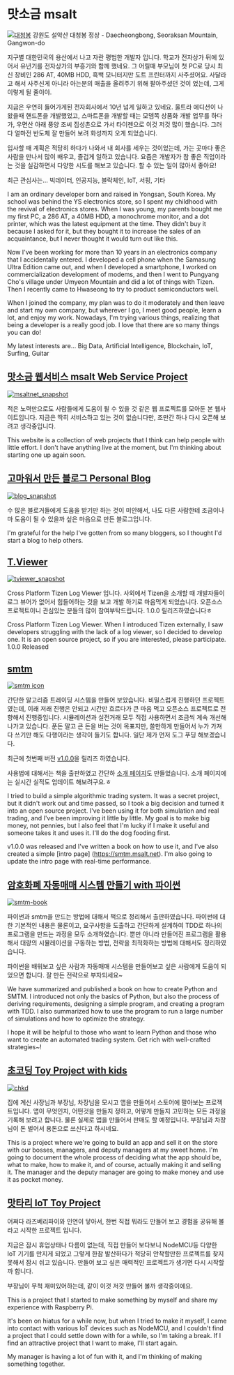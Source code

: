 # 맛소금 msalt

[![대청봉](https://user-images.githubusercontent.com/9311990/128290276-19251bce-0256-445e-a1c2-bcccdbb74cf5.jpg)](https://www.youtube.com/watch?v=8ehZswz12-o)
강원도 설악산 대청봉 정상 - Daecheongbong, Seoraksan Mountain, Gangwon-do

지구별 대한민국의 용산에서 나고 자란 평범한 개발자 입니다. 학교가 전자상가 뒤에 있어서 유년기를 전자상가의 부흥기와 함께 했네요. 그 어릴때 부모님이 첫 PC로 당시 최신 장비인 286 AT, 40MB HDD, 흑백 모니터지만 도트 프린터까지 사주셨어요. 사달라고 해서 사주신게 아니라 아는분의 매출을 올려주기 위해 팔아주셨던 것이 었는데, 그게 이렇게 될 줄이야.

지금은 우연히 들어가게된 전자회사에서 10년 넘게 일하고 있네요. 울트라 에디션이 나왔을때 핸드폰을 개발했었고, 스마트폰을 개발할 때는 모뎀쪽 상품화 개발 업무를 하다가, 우면산 아래 풍양 조씨 집성촌으로 가서 타이젠으로 이것 저것 많이 했습니다. 그러다 얼마전 반도체 잘 만들어 보려 화성까지 오게 되었습니다.

입사할 때 계획은 적당히 하다가 나와서 내 회사를 세우는 것이었는데, 가는 곳마다 좋은 사람을 만나서 많이 배우고, 즐겁게 일하고 있습니다.
요즘은 개발자가 참 좋은 직업이라는 것을 실감하면서 다양한 시도를 해보고 있습니다. 할 수 있는 일이 많아서 좋아요!

최근 관심사는...
빅데이터, 인공지능, 블락체인, IoT, 서핑, 기타

I am an ordinary developer born and raised in Yongsan, South Korea. My school was behind the YS electronics store, so I spent my childhood with the revival of electronics stores. When I was young, my parents bought me my first PC, a 286 AT, a 40MB HDD, a monochrome monitor, and a dot printer, which was the latest equipment at the time. They didn't buy it because I asked for it, but they bought it to increase the sales of an acquaintance, but I never thought it would turn out like this.

Now I've been working for more than 10 years in an electronics company that I accidentally entered. I developed a cell phone when the Samasung Ultra Edition came out, and when I developed a smartphone, I worked on commercialization development of modems, and then I went to Pungyang Cho's village under Umyeon Mountain and did a lot of things with Tizen. Then I recently came to Hwaseong to try to product semiconductors well.

When I joined the company, my plan was to do it moderately and then leave and start my own company, but wherever I go, I meet good people, learn a lot, and enjoy my work.
Nowadays, I'm trying various things, realizing that being a developer is a really good job. I love that there are so many things you can do!

My latest interests are...
Big Data, Artificial Intelligence, Blockchain, IoT, Surfing, Guitar

## [맛소금 웹서비스 msalt Web Service Project](http://msalt.net/)
[![msaltnet_snapshot](https://user-images.githubusercontent.com/9311990/139519429-0d603497-247d-4fc5-b814-7462c20275a0.PNG)](http://msalt.net/)

적은 노력만으로도 사람들에게 도움이 될 수 있을 것 같은 웹 프로젝트를 모아둔 본 웹사이트입니다. 지금은 딱히 서비스하고 있는 것이 없습니다만, 조만간 하나 다시 오픈해 보려고 생각중입니다.

This website is a collection of web projects that I think can help people with little effort. I don't have anything live at the moment, but I'm thinking about starting one up again soon.

## [고마워서 만든 블로그 Personal Blog](http://blog.msalt.net/)
[![blog_snapshot](https://user-images.githubusercontent.com/9311990/139519438-7ec8be73-bebb-4ec7-9dd9-c7bea9e440f9.PNG)](http://blog.msalt.net/)

수 많은 블로거들에게 도움을 받기만 하는 것이 미안해서, 나도 다른 사람한테 조금이나마 도움이 될 수 있을까 싶은 마음으로 만든 블로그입니다.

I'm grateful for the help I've gotten from so many bloggers, so I thought I'd start a blog to help others.

## [T.Viewer](https://github.com/msaltnet/T.Viewer)
[![tviewer_snapshot](https://user-images.githubusercontent.com/9311990/139519432-d29716e7-de23-44e0-9a5b-d3be4fcff07b.PNG)](https://www.electronjs.org/apps/tviewer)

Cross Platform Tizen Log Viewer 입니다. 사외에서 Tizen을 소개할 때 개발자들이 로그 뷰어가 없어서 힘들어하는 것을 보고 개발 하기로 마음먹게 되었습니다. 오픈소스 프로젝트이니 관심있는 분들의 많이 참여부탁드립니다. 1.0.0 릴리즈하였습니다ㅎ

Cross Platform Tizen Log Viewer. When I introduced Tizen externally, I saw developers struggling with the lack of a log viewer, so I decided to develop one. It is an open source project, so if you are interested, please participate. 1.0.0 Released

## [smtm](https://github.com/msaltnet/smtm)
[![smtm icon](https://user-images.githubusercontent.com/9311990/161744914-05e3d116-0e9b-447f-a015-136e0b9ec22b.png)](https://smtm.msalt.net/)

간단한 알고리즘 트레이딩 시스템을 만들어 보았습니다. 비밀스럽게 진행하던 프로젝트였는데, 이래 저래 진행은 안되고 시간만 흐르다가 큰 마음 먹고 오픈소스 프로젝트로 전향해서 진행중입니다. 시뮬레이션과 실전거래 모두 직접 사용하면서 조금씩 계속 개선해 나가고 있습니다. 푼돈 말고 큰 돈을 버는 것이 목표지만, 쓸만하게 만들어서 누가 가져다 쓰기만 해도 다행이라는 생각이 들기도 합니다. 일단 제가 먼저 도그 푸딩 해보겠습니다.

최근에 첫번째 버전 [v1.0.0](https://github.com/msaltnet/smtm/releases/tag/v1.0.0)을 릴리즈 하였습니다.

사용법에 대해서는 책을 출판하였고 간단하 [소개 페이지](https://smtm.msalt.net)도 만들었습니다. 소개 페이지에는 실시간 실적도 업데이트 해보려구요.ㅎ

I tried to build a simple algorithmic trading system. It was a secret project, but it didn't work out and time passed, so I took a big decision and turned it into an open source project. I've been using it for both simulation and real trading, and I've been improving it little by little. My goal is to make big money, not pennies, but I also feel that I'm lucky if I make it useful and someone takes it and uses it. I'll do the dog fooding first.

v1.0.0 was released and I've written a book on how to use it, and I've also created a simple [intro page] (https://smtm.msalt.net). I'm also going to update the intro page with real-time performance.

## [암호화폐 자동매매 시스템 만들기 with 파이썬](http://www.yes24.com/Product/Goods/107635612)
[![smtm-book](https://user-images.githubusercontent.com/9311990/157685437-dcedd2c0-9f0c-400c-a3d4-017354279b60.png)](http://www.yes24.com/Product/Goods/107635612)

파이썬과 smtm을 만드는 방법에 대해서 책으로 정리해서 출판하였습니다. 파이썬에 대한 기본적인 내용은 물론이고, 요구사항을 도출하고 간단하게 설계하여 TDD로 하나의 프로그램을 만드는 과정을 모두 소개하였습니다. 뿐만 아니라 만들어진 프로그램을 활용해서 대량의 시뮬레이션을 구동하는 방법, 전략을 최적화하는 방법에 대해서도 정리하였습니다.

파이썬을 배워보고 싶은 사람과 자동매매 시스템을 만들어보고 싶은 사람에게 도움이 되었으면 합니다. 잘 만든 전략으로 부자되세요~

We have summarized and published a book on how to create Python and SMTM. I introduced not only the basics of Python, but also the process of deriving requirements, designing a simple program, and creating a program with TDD. I also summarized how to use the program to run a large number of simulations and how to optimize the strategy.

I hope it will be helpful to those who want to learn Python and those who want to create an automated trading system. Get rich with well-crafted strategies~!

## [초코딩 Toy Project with kids](https://chcd.tistory.com/22)
[![chkd](https://user-images.githubusercontent.com/9311990/139869393-0edae56d-59b5-4c8c-acb4-d4a25961d5f5.jpg)](https://www.youtube.com/channel/UCULjnB1m5RQ_NZSMXZ_axgg)

집에 계신 사장님과 부장님, 차장님을 모시고 앱을 만들어서 스토어에 팔아보는 프로젝트입니다. 앱이 무엇인지, 어떤것을 만들지 정하고, 어떻게 만들지 고민하는 모든 과정을 기록해 보려고 합니다. 물론 실제로 앱을 만들어서 판매도 할 예정입니다. 부장님과 차장님이 돈 벌어서 용돈으로 쓰신다고 하시네요.

This is a project where we're going to build an app and sell it on the store with our bosses, managers, and deputy managers at my sweet home. I'm going to document the whole process of deciding what the app should be, what to make, how to make it, and of course, actually making it and selling it. The manager and the deputy manager are going to make money and use it as pocket money.

## [맛타리 IoT Toy Project](https://mtr.msalt.net/)
어쩌다 라즈베리파이와 인연이 닿아서, 한번 직접 뭐라도 만들어 보고 경험을 공유해 볼라고 시작한 프로젝트 입니다.

지금은 잠시 휴업상태나 다름이 없는데, 직접 만들어 보다보니 NodeMCU등 다양한 IoT 기기를 만지게 되었고 그렇게 한참 발산하다가 적당히 안착할만한 프로젝트를 찾지 못해서 잠시 쉬고 있습니다. 만들어 보고 싶은 매력적인 프로젝트가 생기면 다시 시작할까 합니다.

부장님이 무척 재미있어하는데, 같이 이것 저것 만들어 볼까 생각중이에요.

This is a project that I started to make something by myself and share my experience with Raspberry Pi.

It's been on hiatus for a while now, but when I tried to make it myself, I came into contact with various IoT devices such as NodeMCU, and I couldn't find a project that I could settle down with for a while, so I'm taking a break. If I find an attractive project that I want to make, I'll start again.

My manager is having a lot of fun with it, and I'm thinking of making something together.
